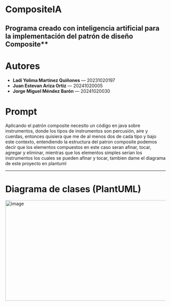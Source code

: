 # CompositeIA
Programa creado con inteligencia artificial para la implementación del patrón de diseño Composite**
---

# Autores

- **Ladi Yolima Martínez Quiñones** — 20231020197  
- **Juan Estevan Ariza Ortiz** — 20241020005  
- **Jorge Miguel Méndez Barón** — 20241020030

# Prompt
Aplicando el patrón composite necesito un código en java sobre instrumentos, donde los tipos de instrumentos son percusión, aire y cuerdas, entonces quisiera que me de al menos dos de cada tipo y bajo este contexto, entendiendo la estructura del patron composite podemos decir que los elementos compuestos en este caso seran afinar, tocar, agregar y eliminar, mientras que los elementos simples serian los instrumentos los cuales se pueden afinar y tocar, tambien dame el diagrama de este proyecto en plantuml

---
# Diagrama de clases (PlantUML)

<img width="984" height="315" alt="image" src="https://github.com/user-attachments/assets/a36a74ea-56e5-4685-9db7-280554cd499a" />

